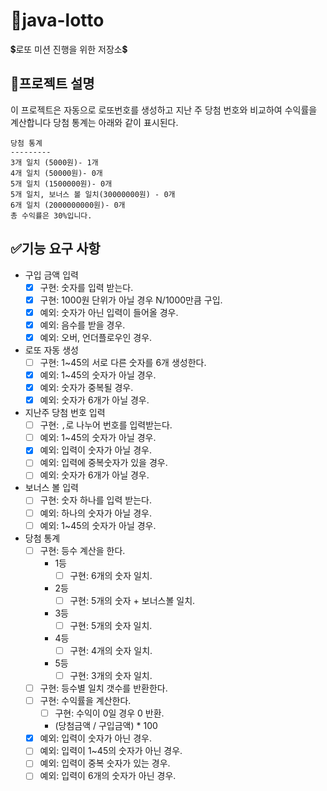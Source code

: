 # 🚀java-lotto
💲로또 미션 진행을 위한 저장소💲

## 🌸프로젝트 설명
이 프로젝트은 자동으로 로또번호를 생성하고 지난 주 당첨 번호와 비교하여 수익률을 계산합니다
당첨 통계는 아래와 같이 표시된다.
```
당첨 통계
---------
3개 일치 (5000원)- 1개
4개 일치 (50000원)- 0개
5개 일치 (1500000원)- 0개
5개 일치, 보너스 볼 일치(30000000원) - 0개
6개 일치 (2000000000원)- 0개
총 수익률은 30%입니다.
```

## ✅기능 요구 사항
- 구입 금액 입력
    - [x] 구현: 숫자를 입력 받는다.
    - [x] 구현: 1000원 단위가 아닐 경우 N/1000만큼 구입.
    - [x] 예외: 숫자가 아닌 입력이 들어올 경우.
    - [x] 예외: 음수를 받을 경우.
    - [x] 예외: 오버, 언더플로우인 경우.
    
- 로또 자동 생성
    - [ ] 구현: 1~45의 서로 다른 숫자를 6개 생성한다.
    - [x] 예외: 1~45의 숫자가 아닐 경우. 
    - [x] 예외: 숫자가 중복될 경우.
    - [x] 예외: 숫자가 6개가 아닐 경우.
    
- 지난주 당첨 번호 입력
    - [ ] 구현: `,`로 나누어 번호를 입력받는다.
    - [ ] 예외: 1~45의 숫자가 아닐 경우.
    - [x] 예외: 입력이 숫자가 아닐 경우.
    - [ ] 예외: 입력에 중복숫자가 있을 경우.
    - [ ] 예외: 숫자가 6개가 아닐 경우.
    
- 보너스 볼 입력
    - [ ] 구현: 숫자 하나를 입력 받는다.
    - [ ] 예외: 하나의 숫자가 아닐 경우.
    - [ ] 예외: 1~45의 숫자가 아닐 경우.

- 당첨 통계
    - [ ] 구현: 등수 계산을 한다.
        - 1등
            - [ ] 구현: 6개의 숫자 일치.
        - 2등
            - [ ] 구현: 5개의 숫자 + 보너스볼 일치.
        - 3등
            - [ ] 구현: 5개의 숫자 일치.
        - 4등
            - [ ] 구현: 4개의 숫자 일치.
        - 5등
            - [ ] 구현: 3개의 숫자 일치.
    - [ ] 구현: 등수별 일치 갯수를 반환한다.
    - [ ] 구현: 수익률을 계산한다.
        - [ ] 구현: 수익이 0일 경우 0 반환.
        - (당첨금액 / 구입금액) * 100
    - [x] 예외: 입력이 숫자가 아닌 경우.
    - [ ] 예외: 입력이 1~45의 숫자가 아닌 경우.
    - [ ] 예외: 입력이 중복 숫자가 있는 경우.
    - [ ] 예외: 입력이 6개의 숫자가 아닌 경우.